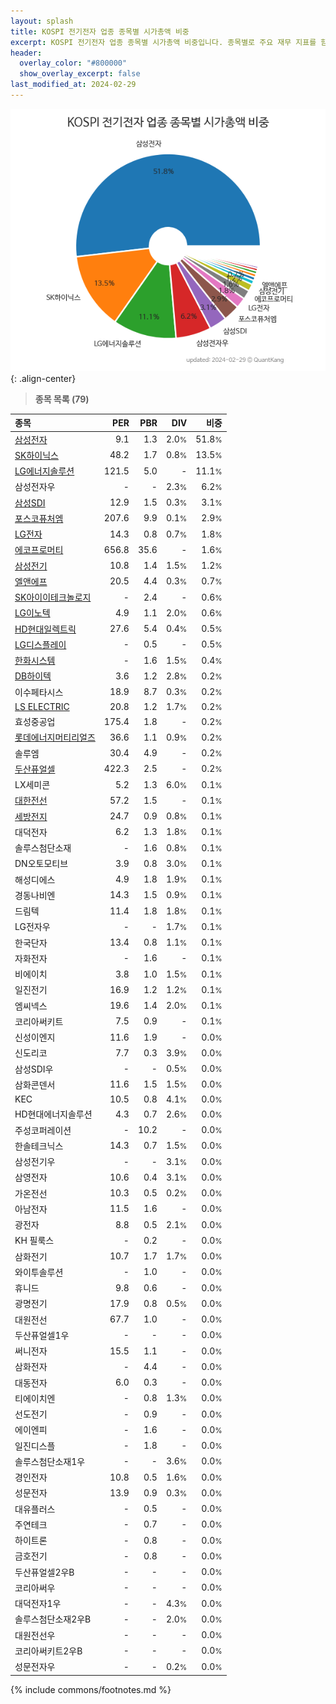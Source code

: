 ```yaml
---
layout: splash
title: KOSPI 전기전자 업종 종목별 시가총액 비중
excerpt: KOSPI 전기전자 업종 종목별 시가총액 비중입니다. 종목별로 주요 재무 지표를 함께 표시합니다.
header:
  overlay_color: "#800000"
  show_overlay_excerpt: false
last_modified_at: 2024-02-29
---
```



![KOSPI 전기전자 업종 종목별 시가총액 비중](/stats/sector/images/kospi_업종_전기전자_종목.png){: .align-center}


> **종목 목록 (79)**<a id="list"></a>

| **종목** | **PER** | **PBR** | **DIV** | **비중** |
| :------- | ------: | ------: | ------: | -------: |
| [삼성전자](/005930/) | 9.1 | 1.3 | 2.0<small>%</small> | 51.8<small>%</small> |
| [SK하이닉스](/000660/) | 48.2 | 1.7 | 0.8<small>%</small> | 13.5<small>%</small> |
| [LG에너지솔루션](/373220/) | 121.5 | 5.0 | - | 11.1<small>%</small> |
| 삼성전자우 | - | - | 2.3<small>%</small> | 6.2<small>%</small> |
| [삼성SDI](/006400/) | 12.9 | 1.5 | 0.3<small>%</small> | 3.1<small>%</small> |
| [포스코퓨처엠](/003670/) | 207.6 | 9.9 | 0.1<small>%</small> | 2.9<small>%</small> |
| [LG전자](/066570/) | 14.3 | 0.8 | 0.7<small>%</small> | 1.8<small>%</small> |
| [에코프로머티](/450080/) | 656.8 | 35.6 | - | 1.6<small>%</small> |
| [삼성전기](/009150/) | 10.8 | 1.4 | 1.5<small>%</small> | 1.2<small>%</small> |
| [엘앤에프](/066970/) | 20.5 | 4.4 | 0.3<small>%</small> | 0.7<small>%</small> |
| [SK아이이테크놀로지](/361610/) | - | 2.4 | - | 0.6<small>%</small> |
| [LG이노텍](/011070/) | 4.9 | 1.1 | 2.0<small>%</small> | 0.6<small>%</small> |
| [HD현대일렉트릭](/267260/) | 27.6 | 5.4 | 0.4<small>%</small> | 0.5<small>%</small> |
| [LG디스플레이](/034220/) | - | 0.5 | - | 0.5<small>%</small> |
| [한화시스템](/272210/) | - | 1.6 | 1.5<small>%</small> | 0.4<small>%</small> |
| [DB하이텍](/000990/) | 3.6 | 1.2 | 2.8<small>%</small> | 0.2<small>%</small> |
| 이수페타시스 | 18.9 | 8.7 | 0.3<small>%</small> | 0.2<small>%</small> |
| [LS ELECTRIC](/010120/) | 20.8 | 1.2 | 1.7<small>%</small> | 0.2<small>%</small> |
| 효성중공업 | 175.4 | 1.8 | - | 0.2<small>%</small> |
| [롯데에너지머티리얼즈](/020150/) | 36.6 | 1.1 | 0.9<small>%</small> | 0.2<small>%</small> |
| 솔루엠 | 30.4 | 4.9 | - | 0.2<small>%</small> |
| [두산퓨얼셀](/336260/) | 422.3 | 2.5 | - | 0.2<small>%</small> |
| LX세미콘 | 5.2 | 1.3 | 6.0<small>%</small> | 0.1<small>%</small> |
| [대한전선](/001440/) | 57.2 | 1.5 | - | 0.1<small>%</small> |
| [세방전지](/004490/) | 24.7 | 0.9 | 0.8<small>%</small> | 0.1<small>%</small> |
| 대덕전자 | 6.2 | 1.3 | 1.8<small>%</small> | 0.1<small>%</small> |
| 솔루스첨단소재 | - | 1.6 | 0.8<small>%</small> | 0.1<small>%</small> |
| DN오토모티브 | 3.9 | 0.8 | 3.0<small>%</small> | 0.1<small>%</small> |
| 해성디에스 | 4.9 | 1.8 | 1.9<small>%</small> | 0.1<small>%</small> |
| 경동나비엔 | 14.3 | 1.5 | 0.9<small>%</small> | 0.1<small>%</small> |
| 드림텍 | 11.4 | 1.8 | 1.8<small>%</small> | 0.1<small>%</small> |
| LG전자우 | - | - | 1.7<small>%</small> | 0.1<small>%</small> |
| 한국단자 | 13.4 | 0.8 | 1.1<small>%</small> | 0.1<small>%</small> |
| 자화전자 | - | 1.6 | - | 0.1<small>%</small> |
| 비에이치 | 3.8 | 1.0 | 1.5<small>%</small> | 0.1<small>%</small> |
| 일진전기 | 16.9 | 1.2 | 1.2<small>%</small> | 0.1<small>%</small> |
| 엠씨넥스 | 19.6 | 1.4 | 2.0<small>%</small> | 0.1<small>%</small> |
| 코리아써키트 | 7.5 | 0.9 | - | 0.1<small>%</small> |
| 신성이엔지 | 11.6 | 1.9 | - | 0.0<small>%</small> |
| 신도리코 | 7.7 | 0.3 | 3.9<small>%</small> | 0.0<small>%</small> |
| 삼성SDI우 | - | - | 0.5<small>%</small> | 0.0<small>%</small> |
| 삼화콘덴서 | 11.6 | 1.5 | 1.5<small>%</small> | 0.0<small>%</small> |
| KEC | 10.5 | 0.8 | 4.1<small>%</small> | 0.0<small>%</small> |
| HD현대에너지솔루션 | 4.3 | 0.7 | 2.6<small>%</small> | 0.0<small>%</small> |
| 주성코퍼레이션 | - | 10.2 | - | 0.0<small>%</small> |
| 한솔테크닉스 | 14.3 | 0.7 | 1.5<small>%</small> | 0.0<small>%</small> |
| 삼성전기우 | - | - | 3.1<small>%</small> | 0.0<small>%</small> |
| 삼영전자 | 10.6 | 0.4 | 3.1<small>%</small> | 0.0<small>%</small> |
| 가온전선 | 10.3 | 0.5 | 0.2<small>%</small> | 0.0<small>%</small> |
| 아남전자 | 11.5 | 1.6 | - | 0.0<small>%</small> |
| 광전자 | 8.8 | 0.5 | 2.1<small>%</small> | 0.0<small>%</small> |
| KH 필룩스 | - | 0.2 | - | 0.0<small>%</small> |
| 삼화전기 | 10.7 | 1.7 | 1.7<small>%</small> | 0.0<small>%</small> |
| 와이투솔루션 | - | 1.0 | - | 0.0<small>%</small> |
| 휴니드 | 9.8 | 0.6 | - | 0.0<small>%</small> |
| 광명전기 | 17.9 | 0.8 | 0.5<small>%</small> | 0.0<small>%</small> |
| 대원전선 | 67.7 | 1.0 | - | 0.0<small>%</small> |
| 두산퓨얼셀1우 | - | - | - | 0.0<small>%</small> |
| 써니전자 | 15.5 | 1.1 | - | 0.0<small>%</small> |
| 삼화전자 | - | 4.4 | - | 0.0<small>%</small> |
| 대동전자 | 6.0 | 0.3 | - | 0.0<small>%</small> |
| 티에이치엔 | - | 0.8 | 1.3<small>%</small> | 0.0<small>%</small> |
| 선도전기 | - | 0.9 | - | 0.0<small>%</small> |
| 에이엔피 | - | 1.6 | - | 0.0<small>%</small> |
| 일진디스플 | - | 1.8 | - | 0.0<small>%</small> |
| 솔루스첨단소재1우 | - | - | 3.6<small>%</small> | 0.0<small>%</small> |
| 경인전자 | 10.8 | 0.5 | 1.6<small>%</small> | 0.0<small>%</small> |
| 성문전자 | 13.9 | 0.9 | 0.3<small>%</small> | 0.0<small>%</small> |
| 대유플러스 | - | 0.5 | - | 0.0<small>%</small> |
| 주연테크 | - | 0.7 | - | 0.0<small>%</small> |
| 하이트론 | - | 0.8 | - | 0.0<small>%</small> |
| 금호전기 | - | 0.8 | - | 0.0<small>%</small> |
| 두산퓨얼셀2우B | - | - | - | 0.0<small>%</small> |
| 코리아써우 | - | - | - | 0.0<small>%</small> |
| 대덕전자1우 | - | - | 4.3<small>%</small> | 0.0<small>%</small> |
| 솔루스첨단소재2우B | - | - | 2.0<small>%</small> | 0.0<small>%</small> |
| 대원전선우 | - | - | - | 0.0<small>%</small> |
| 코리아써키트2우B | - | - | - | 0.0<small>%</small> |
| 성문전자우 | - | - | 0.2<small>%</small> | 0.0<small>%</small> |

{% include commons/footnotes.md %}